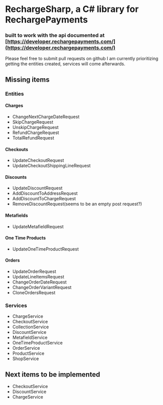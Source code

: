 ﻿# RechargeSharp, a C\# library for RechargePayments
### built to work with the api documented at [https://developer.rechargepayments.com/](https://developer.rechargepayments.com/)
Please feel free to submit pull requests on github
I am currently prioritizing getting the entities created, services will come afterwards.

## Missing items
### Entities
#### Charges
- ChangeNextChargeDateRequest
- SkipChargeRequest
- UnskipChargeRequest
- RefundChargeRequest
- TotalRefundRequest
#### Checkouts
- UpdateCheckoutRequest
- UpdateCheckoutShippingLineRequest
#### Discounts
- UpdateDiscountRequest
- AddDiscountToAddressRequest
- AddDiscountToChargeRequest
- RemoveDiscountRequest(seems to be an empty post request?)
#### Metafields
- UpdateMetafieldRequest
#### One Time Products
- UpdateOneTimeProductRequest
#### Orders
- UpdateOrderRequest
- UpdateLineItemsRequest
- ChangeOrderDateRequest
- ChangeOrderVariantRequest
- CloneOrdersRequest

### Services
- ChargeService
- CheckoutService
- CollectionService
- DiscountService
- MetafieldService
- OneTimeProductService
- OrderService
- ProductService
- ShopService

## Next items to be implemented
- CheckoutService
- DiscountService
- ChargeService